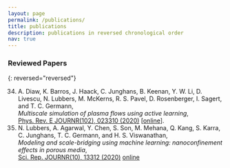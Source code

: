 ```yaml
---
layout: page
permalink: /publications/
title: publications
description: publications in reversed chronological order
nav: true
---
```


### Reviewed Papers ###

{: reversed="reversed"}

34. A. Diaw, K. Barros, J. Haack, C. Junghans, B. Keenan, Y. W. Li, D. Livescu, N. Lubbers, M. McKerns, R. S. Pavel, D. Rosenberger, I. Sagert, and T. C. Germann,<br>
    *Multiscale simulation of plasma flows using active learning*,<br>
    [Phys. Rev. E JOURNR(102), 023310 (2020)](https://doi.org/10.1103/PhysRevE.102.023310) [[online](2020c.pdf)].
33. N. Lubbers, A. Agarwal, Y. Chen, S. Son, M. Mehana, Q. Kang, S. Karra, C. Junghans, T. C. Germann, and  H. S. Viswanathan,<br>
    *Modeling and scale-bridging using machine learning: nanoconfinement effects in porous media*,<br>
    [Sci. Rep. JOURNR(10), 13312 (2020)](https://doi.org/10.1038/s41598-020-69661-0) [online](assets/pdf/2020b.pdf)
